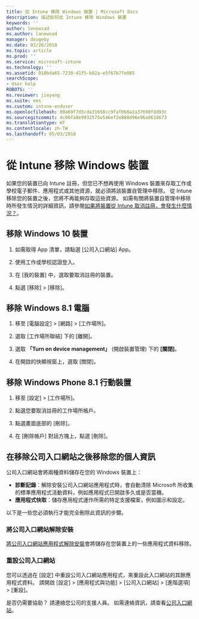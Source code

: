 ```yaml
---
title: 從 Intune 移除 Windows 裝置 | Microsoft Docs
description: 描述如何從 Intune 移除 Windows 裝置
keywords: ''
author: lenewsad
ms.author: lanewsad
manager: dougeby
ms.date: 03/28/2018
ms.topic: article
ms.prod: ''
ms.service: microsoft-intune
ms.technology: ''
ms.assetid: 018bda65-7238-41f5-b92a-e5f67b7fe085
searchScope:
- User help
ROBOTS: ''
ms.reviewer: jieyang
ms.suite: ems
ms.custom: intune-enduser
ms.openlocfilehash: 89a69f7d5cda31658cc9faf068a2a37698fdd93c
ms.sourcegitcommit: 4c06fa8e9932575e546ef2e880d96e96a0618673
ms.translationtype: HT
ms.contentlocale: zh-TW
ms.lasthandoff: 05/03/2018
---
```

# <a name="remove-your-windows-device-from-intune"></a>從 Intune 移除 Windows 裝置

如果您的裝置已向 Intune 註冊，但您已不想再使用 Windows 裝置來存取工作或學校電子郵件、應用程式或其他資源，就必須將該裝置自管理中移除。 從 Intune 移除您的裝置之後，您將不再能夠存取這些資源。 如需有關將裝置自管理中移除時所發生情況的詳細資訊，請參閱[如果將裝置從 Intune 取消註冊，會發生什麼情況？](what-happens-if-you-unenroll-your-device-from-intune-windows.md)。

## <a name="remove-your-windows-10-device"></a>移除 Windows 10 裝置

1.  如需取得 App 清單，請點選 [公司入口網站]  App。

2.  使用工作或學校認證登入。

3.  在 [我的裝置] 中，選取要取消註冊的裝置。

4.  點選 [移除] &gt; [移除]。

## <a name="remove-your-windows-81-computer"></a>移除 Windows 8.1 電腦

1.  移至 [電腦設定] &gt; [網路] &gt; [工作場所]。

2.  選取 [工作場所聯結] 下的 [離開]。

3.  選取 **「Turn on device management」** \(開啟裝置管理) 下的 **[關閉]**。

4.  在開啟的快顯視窗上，選取 [關閉]。

## <a name="remove-your-windows-phone-81-mobile-device"></a>移除 Windows Phone 8.1 行動裝置

1.  移至 [設定] &gt; [工作場所]。

2.  點選您要取消註冊的工作場所帳戶。

3.  點選畫面底部的 [刪除]。

4.  在 [刪除帳戶] 對話方塊上，點選 [刪除]。

## <a name="removing-your-personal-information-after-removing-the-company-portal"></a>在移除公司入口網站之後移除您的個人資訊

公司入口網站會將兩種資料儲存在您的 Windows 裝置上：

-   **診斷記錄**：解除安裝公司入口網站應用程式時，會自動清除 Microsoft 所收集的標準應用程式活動資料，例如應用程式已開啟多久或是否當機。
-   **應用程式快取**：儲存應用程式運作所需的特定支援檔案，例如圖示和設定。

以下是一些您必須執行才能完全刪除此資訊的步驟。

### <a name="uninstall-the-company-portal"></a>將公司入口網站解除安裝  

[將公司入口網站應用程式解除安裝](https://support.microsoft.com/help/4028003/windows-10-uninstall-apps-and-programs)會將儲存在您裝置上的一些應用程式資料移除。  

### <a name="reset-the-company-portal"></a>重設公司入口網站

您可以透過在 [設定] 中重設公司入口網站應用程式，來重設此入口網站的其餘應用程式資料。 請開啟 [設定] > [應用程式與功能] > [公司入口網站] > [進階選項] > [重設]。

是否仍需要協助？ 請連絡您公司的支援人員。 如需連絡資訊，請查看[公司入口網站](https://portal.manage.microsoft.com#HelpDeskDialog)。
